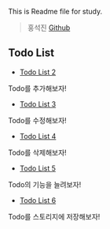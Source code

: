 This is Readme file for study.

> 홍석진 [Github](https://github.com/hongoov/study)

## Todo List

-   [Todo List 2](https://github.com/PisoDev77/study-visang/blob/main/Todo.md#todo-list-02)

Todo를 추가해보자!

-   [Todo List 3](https://github.com/PisoDev77/study-visang/blob/main/Todo.md#todo-list-03)

Todo를 수정해보자!

-   [Todo List 4](https://github.com/PisoDev77/study-visang/blob/main/Todo.md#todo-list-04)

Todo를 삭제해보자!

-   [Todo List 5](https://github.com/PisoDev77/study-visang/blob/main/Todo.md#todo-list-05)

Todo의 기능을 늘려보자!

-   [Todo List 6](https://github.com/PisoDev77/study-visang/blob/main/Todo.md#todo-list-06)

Todo를 스토리지에 저장해보자!
